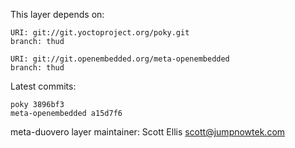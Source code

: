 This layer depends on:

    URI: git://git.yoctoproject.org/poky.git
    branch: thud

    URI: git://git.openembedded.org/meta-openembedded
    branch: thud

Latest commits:

    poky 3896bf3
    meta-openembedded a15d7f6

meta-duovero layer maintainer: Scott Ellis <scott@jumpnowtek.com>
